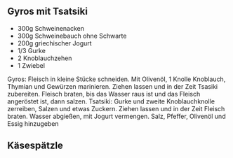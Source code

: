 
## Gyros mit Tsatsiki

* 300g Schweinenacken
* 300g Schweinebauch ohne Schwarte
* 200g griechischer Jogurt
* 1/3 Gurke
* 2 Knoblauchzehen
* 1 Zwiebel


Gyros: Fleisch in kleine Stücke schneiden. Mit Olivenöl, 1 Knolle Knoblauch, Thymian und Gewürzen marinieren. Ziehen lassen und in der Zeit Tsasiki zubereiten. Fleisch braten, bis das Wasser raus ist und das Fleisch angeröstet ist, dann salzen.
Tsatsiki:  Gurke und zweite Knoblauchknolle zerreiben, Salzen und etwas Zuckern. Ziehen lassen und in der Zeit Fleisch braten. Wasser abgießen, mit Jogurt vermengen. Salz, Pfeffer, Olivenöl und Essig hinzugeben

## Käsespätzle


